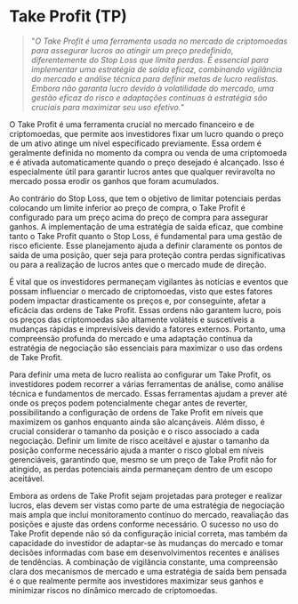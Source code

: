 # Take Profit (TP)

>"*O Take Profit é uma ferramenta usada no mercado de criptomoedas para assegurar lucros ao atingir um preço predefinido, diferentemente do Stop Loss que limita perdas. É essencial para implementar uma estratégia de saída eficaz, combinando vigilância do mercado e análise técnica para definir metas de lucro realistas. Embora não garanta lucro devido à volatilidade do mercado, uma gestão eficaz do risco e adaptações contínuas à estratégia são cruciais para maximizar seu uso efetivo.*"

O Take Profit é uma ferramenta crucial no mercado financeiro e de criptomoedas, que permite aos investidores fixar um lucro quando o preço de um ativo atinge um nível especificado previamente. Essa ordem é geralmente definida no momento da compra ou venda de uma criptomoeda e é ativada automaticamente quando o preço desejado é alcançado. Isso é especialmente útil para garantir lucros antes que qualquer reviravolta no mercado possa erodir os ganhos que foram acumulados.

Ao contrário do Stop Loss, que tem o objetivo de limitar potenciais perdas colocando um limite inferior ao preço de compra, o Take Profit é configurado para um preço acima do preço de compra para assegurar ganhos. A implementação de uma estratégia de saída eficaz, que combine tanto o Take Profit quanto o Stop Loss, é fundamental para uma gestão de risco eficiente. Esse planejamento ajuda a definir claramente os pontos de saída de uma posição, quer seja para proteção contra perdas significativas ou para a realização de lucros antes que o mercado mude de direção.

É vital que os investidores permaneçam vigilantes às notícias e eventos que possam influenciar o mercado de criptomoedas, visto que estes fatores podem impactar drasticamente os preços e, por conseguinte, afetar a eficácia das ordens de Take Profit. Essas ordens não garantem lucro, pois os preços das criptomoedas são altamente voláteis e suscetíveis a mudanças rápidas e imprevisíveis devido a fatores externos. Portanto, uma compreensão profunda do mercado e uma adaptação contínua da estratégia de negociação são essenciais para maximizar o uso das ordens de Take Profit.

Para definir uma meta de lucro realista ao configurar um Take Profit, os investidores podem recorrer a várias ferramentas de análise, como análise técnica e fundamentos de mercado. Essas ferramentas ajudam a prever até onde os preços podem potencialmente chegar antes de reverter, possibilitando a configuração de ordens de Take Profit em níveis que maximizem os ganhos enquanto ainda são alcançáveis. Além disso, é crucial considerar o tamanho da posição e o risco associado a cada negociação. Definir um limite de risco aceitável e ajustar o tamanho da posição conforme necessário ajuda a manter o risco global em níveis gerenciáveis, garantindo que, mesmo se um preço de Take Profit não for atingido, as perdas potenciais ainda permaneçam dentro de um escopo aceitável.

Embora as ordens de Take Profit sejam projetadas para proteger e realizar lucros, elas devem ser vistas como parte de uma estratégia de negociação mais ampla que inclui monitoramento contínuo do mercado, reavaliação das posições e ajuste das ordens conforme necessário. O sucesso no uso do Take Profit depende não só da configuração inicial correta, mas também da capacidade do investidor de adaptar-se às mudanças do mercado e tomar decisões informadas com base em desenvolvimentos recentes e análises de tendências. A combinação de vigilância constante, uma compreensão clara dos mecanismos de mercado e uma estratégia de saída bem pensada é o que realmente permite aos investidores maximizar seus ganhos e minimizar riscos no dinâmico mercado de criptomoedas.